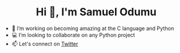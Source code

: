 <h1 align="center">Hi 👋, I'm Samuel Odumu</h1>

- 👀 I’m working on becoming amazing at the C language and Python
- 💻 I’m looking to collaborate on any Python project
- 📫 Let's connect on [Twitter](https://twitter.com/SamuelOdumu)
